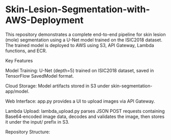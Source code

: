 # Skin-Lesion-Segmentation-with-AWS-Deployment
This repository demonstrates a complete end-to-end pipeline for skin lesion (mole) segmentation using a U-Net model trained on the ISIC2018 dataset. The trained model is deployed to AWS using S3, API Gateway, Lambda functions, and ECR.

Key Features

Model Training: U-Net (depth=5) trained on ISIC2018 dataset, saved in TensorFlow SavedModel format.

Cloud Storage: Model artifacts stored in S3 under skin-segmentation-app/model.

Web Interface: app.py provides a UI to upload images via API Gateway.

Lambda Upload: lambda_upload.py parses JSON POST requests containing Base64‑encoded image data, decodes and validates the image, then stores it under the input/ prefix in S3.

Repository Structure:
